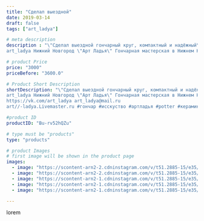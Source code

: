 ```yaml
---
title: "Сделал выездной"
date: 2019-03-14
draft: false
tags: ["art_ladya"]

# meta description
description : "\"Сделал выездной гончарный круг, компактный и надёжный\" 
art_ladya Нижний Новгород \"Арт Ладья\" Гончарная мастерская в Нижнем Новгороде. Изготовление керамик"

# product Price
price: "3000"
priceBefore: "3600.0"

# Product Short Description
shortDescription: "\"Сделал выездной гончарный круг, компактный и надёжный\" 
art_ladya Нижний Новгород \"Арт Ладья\" Гончарная мастерская в Нижнем Новгороде. Изготовление керамики и мастер//-классы по обучению. 
https://vk.com/art_ladya art_ladya@mail.ru 
art//-ladya.Livemaster.ru #гончар #исскуство #артладья #potter #керамикадляинтерьера #керамикаручнаяработа #гончарнаямастерская #керамиканазаказ #handmade #посудаизглины #керамика #гончарнаяпосуда #эксклюзивнаякерамика #dishes #decor #ceramicar #nntoday #claygoods #фестиваль #earthenware #ceramic #design #artladya #мастеркласс #нижнийновгород #ceramicart #обучение #гончарныйкруг #clay #авторскаякерамика"

#product ID
productID: "Bu-rv52hQZu"

# type must be "products"
type: "products"

# product Images
# first image will be shown in the product page
images:
  - image: "https://scontent-arn2-2.cdninstagram.com/v/t51.2885-15/e35/52717202_842969759396000_4028395762757392573_n.jpg?tp=1&_nc_ht=scontent-arn2-2.cdninstagram.com&_nc_cat=108&_nc_ohc=u1d4tHg-zy0AX-TKdwk&ccb=7-4&oh=cd8962b92f93860f788976b8184e3730&oe=60831413&_nc_sid=83d603&ig_cache_key=MTk5OTIyNzY4NzQyMzg4ODc2OA%3D%3D.2-ccb7-4"
  - image: "https://scontent-arn2-2.cdninstagram.com/v/t51.2885-15/e35/52597907_351546472369337_700649723497941021_n.jpg?tp=1&_nc_ht=scontent-arn2-2.cdninstagram.com&_nc_cat=105&_nc_ohc=Us1ruJ7apMQAX_9ALW-&ccb=7-4&oh=4bedc4d5a7e8e3af14a3d2311ebcbfc4&oe=6083456E&_nc_sid=83d603&ig_cache_key=MTk5OTIyNzY4NzkwMTg5NTYwMA%3D%3D.2-ccb7-4"
  - image: "https://scontent-arn2-1.cdninstagram.com/v/t51.2885-15/e35/52773144_1171207353053997_8214106055127654250_n.jpg?tp=1&_nc_ht=scontent-arn2-1.cdninstagram.com&_nc_cat=109&_nc_ohc=WU9aKG0YQJYAX-1RmYa&ccb=7-4&oh=182f6ce4b0b5e316ce6acb504a1ae489&oe=60852902&_nc_sid=83d603&ig_cache_key=MTk5OTIyNzY4NzQwNzAyMzYyMg%3D%3D.2-ccb7-4"
  - image: "https://scontent-arn2-1.cdninstagram.com/v/t51.2885-15/e35/52344949_1451115241690358_8820154660822691118_n.jpg?tp=1&_nc_ht=scontent-arn2-1.cdninstagram.com&_nc_cat=102&_nc_ohc=BQbTm_1A_LYAX9g-RW6&ccb=7-4&oh=9abcedbbe013d05fd913611a97846e20&oe=6085F812&_nc_sid=83d603&ig_cache_key=MTk5OTIyNzY4NzQxNTUyMTQ0OA%3D%3D.2-ccb7-4"
  - image: "https://scontent-arn2-1.cdninstagram.com/v/t51.2885-15/e35/52651681_313334362702345_1297776340819265399_n.jpg?tp=1&_nc_ht=scontent-arn2-1.cdninstagram.com&_nc_cat=101&_nc_ohc=VLB709WA_rQAX9_TDcr&ccb=7-4&oh=a863496bb5c0696fdc58a8919d12f4ab&oe=6084D183&_nc_sid=83d603&ig_cache_key=MTk5OTIyNzY4NzQyMzgzMzc0OQ%3D%3D.2-ccb7-4"

---
```

lorem
